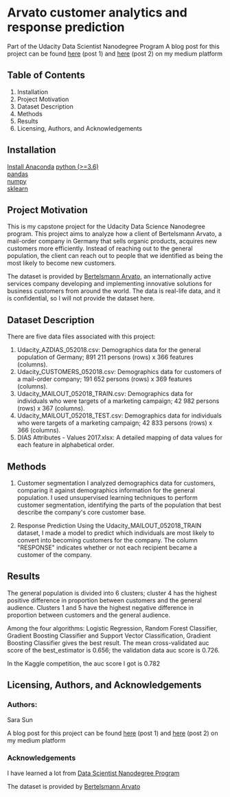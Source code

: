 # Arvato customer analytics and response prediction
 Part of the Udacity Data Scientist Nanodegree Program
 A blog post for this project can be found [here](https://sarasun97.medium.com/customer-analytics-and-response-prediction-for-arvato-part-1-314d80605e5a) (post 1) and [here](https://sarasun97.medium.com/customer-analytics-and-response-prediction-for-arvato-part-2-b3646067585c) (post 2) on my medium platform
## Table of Contents
1. Installation
2. Project Motivation
3. Dataset Description
4. Methods
5. Results
6. Licensing, Authors, and Acknowledgements
## Installation
  [Install Anaconda](https://www.anaconda.com/products/individual#Downloads)
  [python (>=3.6)](https://www.python.org/downloads/)\
  [pandas](https://pandas.pydata.org/)\
  [numpy](https://numpy.org/)\
  [sklearn](https://sklearn.org/)

## Project Motivation
This is my capstone project for the Udacity Data Science Nanodegree program. This project aims to analyze how a client of Bertelsmann Arvato, a mail-order company in Germany that sells organic products, acquires new customers more efficiently. Instead of reaching out to the general population, the client can reach out to people that we identified as being the most likely to become new customers.

The dataset is provided by [Bertelsmann Arvato](https://www.bertelsmann.com/divisions/arvato), an internationally active services company developing and implementing innovative solutions for business customers from around the world.  The data is real-life data, and it is confidential, so I will not provide the dataset here.

## Dataset Description
There are five data files associated with this project:

1. Udacity_AZDIAS_052018.csv: Demographics data for the general population of Germany; 891 211 persons (rows) x 366 features (columns).
2. Udacity_CUSTOMERS_052018.csv: Demographics data for customers of a mail-order company; 191 652 persons (rows) x 369 features (columns).
3. Udacity_MAILOUT_052018_TRAIN.csv: Demographics data for individuals who were targets of a marketing campaign; 42 982 persons (rows) x 367 (columns).
4. Udacity_MAILOUT_052018_TEST.csv: Demographics data for individuals who were targets of a marketing campaign; 42 833 persons (rows) x 366 (columns).
5. DIAS Attributes - Values 2017.xlsx: A detailed mapping of data values for each feature in alphabetical order.

## Methods
1. Customer segmentation
I analyzed demographics data for customers, comparing it against demographics information for the general population. I used unsupervised learning techniques to perform customer segmentation, identifying the parts of the population that best describe the company's core customer base. 

2. Response Prediction
Using the Udacity_MAILOUT_052018_TRAIN dataset, I made a model to predict which individuals are most likely to convert into becoming customers for the company. The column "RESPONSE" indicates whether or not each recipient became a customer of the company. 

## Results
The general population is divided into 6 clusters; cluster 4 has the highest positive difference in proportion between customers and the general audience. Clusters 1 and 5 have the highest negative difference in proportion between customers and the general audience.

Among the four algorithms: Logistic Regression, Random Forest Classifier, Gradient Boosting Classifier and 
Support Vector Classification, Gradient Boosting Classifier gives the best result. The mean cross-validated auc score of the best_estimator is 0.656; the validation data auc score is 0.726.

In the Kaggle competition, the auc score I got is 0.782

## Licensing, Authors, and Acknowledgements
### Authors: 
Sara Sun

A blog post for this project can be found [here](https://sarasun97.medium.com/customer-analytics-and-response-prediction-for-arvato-part-1-314d80605e5a) (post 1) and [here](https://sarasun97.medium.com/customer-analytics-and-response-prediction-for-arvato-part-2-b3646067585c) (post 2) on my medium platform
### Acknowledgements
I have learned a lot from [Data Scientist Nanodegree Program](https://classroom.udacity.com)

The dataset is provided by [Bertelsmann Arvato](https://www.bertelsmann.com/divisions/arvato)

